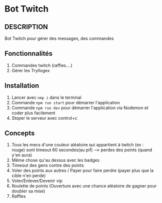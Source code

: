 # Bot Twitch

## DESCRIPTION

Bot Twitch pour gérer des messages, des commandes

## Fonctionnalités

1. Commandes twitch (raffles....)
2. Gérer les Tryllogex

## Installation

1. Lancer avec `nmp i` dans le terminal
2. Commande `npm run start` pour démarrer l'application
3. Commande `npm run dev` pour démarrer l'application via Nodemon et coder plus facilement
4. Stoper le serveur avec control+c

## Concepts

1. Tous les mecs d'une couleur aléatoire qui appartient à twitch (ex : rouge) sont timeout 60 secondes(au pif) --> perdes des points (quand y'en aura)
2. Même chose qu'au dessus avec les badges
3. Timeout des gens contre des points
4. Voler des points aux autres / Payer pour faire perdre (payer plus que la cible n'en perde)
5. Voler/Enlever/Devenir vip
6. Roulette de points (Ouverture avec une chance aléatoire de gagner pour doubler sa mise)
7. Raffles

